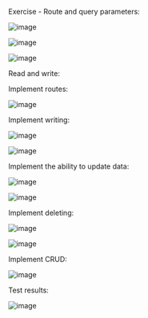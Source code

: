 Exercise - Route and query parameters:

![image](https://user-images.githubusercontent.com/50045282/194047127-bcdbe4b3-387e-49d2-b430-6acf6a535cdc.png)

![image](https://user-images.githubusercontent.com/50045282/194047196-660ec0fd-5092-4102-a205-af420e656b16.png)

![image](https://user-images.githubusercontent.com/50045282/194047236-ae416c06-3baf-4562-999f-ac93b8d083b8.png)

Read and write: 

Implement routes:

![image](https://user-images.githubusercontent.com/50045282/194047347-74e3c87a-de3d-4bdf-8582-25c9afb9c3d7.png)

Implement writing:

![image](https://user-images.githubusercontent.com/50045282/194047375-177a6782-2b13-442b-bb3d-f933925125ca.png)

![image](https://user-images.githubusercontent.com/50045282/194047429-1a0fb4de-0f3a-4fba-a6b8-0837f1a614d2.png)

Implement the ability to update data:

![image](https://user-images.githubusercontent.com/50045282/194047486-8df52f8b-b440-4ffe-a316-296267ee1688.png)

![image](https://user-images.githubusercontent.com/50045282/194047517-bba8c810-547b-4f6c-b5f9-7fe34be466cc.png)

Implement deleting:

![image](https://user-images.githubusercontent.com/50045282/194047579-cc1896c7-3ac3-4367-8f02-3fb22bda87b2.png)

![image](https://user-images.githubusercontent.com/50045282/194047621-6f0119e2-6448-4cba-aad0-cba3965e81a3.png)

Implement CRUD:

![image](https://user-images.githubusercontent.com/50045282/194047696-cd36d531-ad3b-445d-a00c-f0548b439535.png)

Test results:

![image](https://user-images.githubusercontent.com/50045282/194048008-8d85d33f-9b2e-440c-9298-54fb04ee7c32.png)



